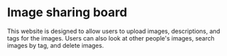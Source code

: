 # Image sharing board

This website is designed to allow users to upload images, descriptions, and tags for the images.
Users can also look at other people's images, search images by tag, and delete images.
